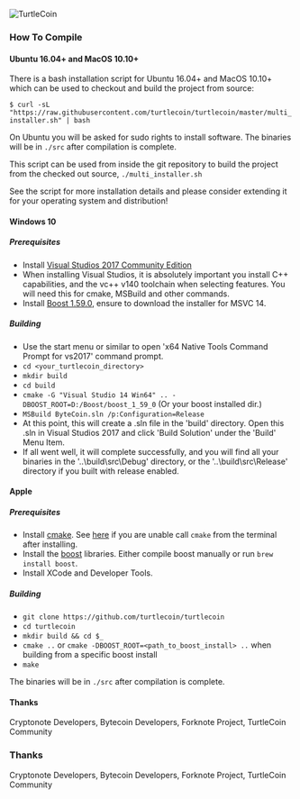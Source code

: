 ![TurtleCoin](https://user-images.githubusercontent.com/34389545/34746835-428ac812-f55b-11e7-8e78-d342ac45d904.png)

### How To Compile

#### Ubuntu 16.04+ and MacOS 10.10+

There is a bash installation script for Ubuntu 16.04+ and MacOS 10.10+ which can be used to checkout and build the project from source:

`$ curl -sL "https://raw.githubusercontent.com/turtlecoin/turtlecoin/master/multi_installer.sh" | bash `

On Ubuntu you will be asked for sudo rights to install software. The binaries will be in `./src` after compilation is complete.

This script can be used from inside the git repository to build the project from the checked out source, `./multi_installer.sh`

See the script for more installation details and please consider extending it for your operating system and distribution!


#### Windows 10

##### Prerequisites
- Install [Visual Studios 2017 Community Edition](https://www.visualstudio.com/thank-you-downloading-visual-studio/?sku=Community&rel=15&page=inlineinstall)
- When installing Visual Studios, it is absolutely important you install C++ capabilities, and the vc++ v140 toolchain when selecting features. You will need this for cmake, MSBuild and other commands.
- Install [Boost 1.59.0](https://sourceforge.net/projects/boost/files/boost-binaries/1.59.0/), ensure to download the installer for  MSVC 14.

##### Building

- Use the start menu or similar to open 'x64 Native Tools Command Prompt for vs2017' command prompt.
- `cd <your_turtlecoin_directory>`
- `mkdir build`
- `cd build`
- `cmake -G "Visual Studio 14 Win64" .. -DBOOST_ROOT=D:/Boost/boost_1_59_0` (Or your boost installed dir.)
- `MSBuild ByteCoin.sln /p:Configuration=Release`
- At this point, this will create a .sln file in the 'build' directory. Open this .sln in Visual Studios 2017 and click 'Build Solution' under the 'Build' Menu Item.
- If all went well, it will complete successfully, and you will find all your binaries in the '..\build\src\Debug' directory, or the '..\build\src\Release' directory if you built with release enabled.


#### Apple

##### Prerequisites

- Install [cmake](https://cmake.org/). See [here](https://stackoverflow.com/questions/23849962/cmake-installer-for-mac-fails-to-create-usr-bin-symlinks) if you are unable call `cmake` from the terminal after installing.
- Install the [boost](http://www.boost.org/) libraries. Either compile boost manually or run `brew install boost`.
- Install XCode and Developer Tools.

##### Building

- `git clone https://github.com/turtlecoin/turtlecoin`
- `cd turtlecoin`
- `mkdir build && cd $_`
- `cmake ..` or `cmake -DBOOST_ROOT=<path_to_boost_install> ..` when building
  from a specific boost install
- `make`

The binaries will be in `./src` after compilation is complete.

#### Thanks
Cryptonote Developers, Bytecoin Developers, Forknote Project, TurtleCoin Community


### Thanks
Cryptonote Developers, Bytecoin Developers, Forknote Project, TurtleCoin Community
